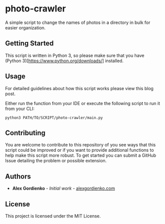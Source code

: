 # photo-crawler
A simple script to change the names of photos in a directory in bulk for easier organization.

## Getting Started

This script is written in Python 3, so please make sure that you have (Python 3)[https://www.python.org/downloads/] installed.

## Usage

For detailed guidelines about how this script works please view this blog post.

Either run the function from your IDE or execute the following script to run it from your CLI:

```
python3 PATH/TO/SCRIPT/photo-crawler/main.py
```

## Contributing

You are welcome to contribute to this repository of you see ways that this script could be improved or if you want to provide
additional functions to help make this script more robust. To get started you can submit a GitHub Issue detailing the problem
or possible extension.

## Authors

* **Alex Gordienko** - *Initial work* - [alexgordienko.com](http://alexgordienko.com)

## License

This project is licensed under the MIT License.

